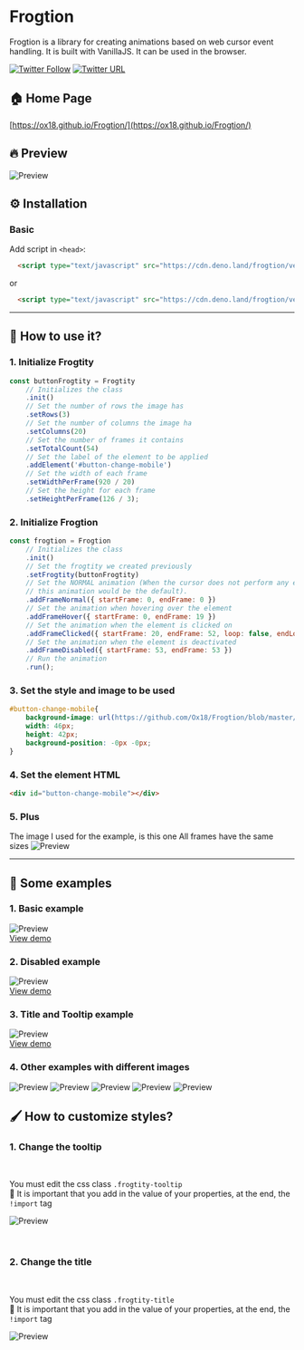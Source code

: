# Frogtion


Frogtion is a library for creating animations based on web cursor event handling. It is built with VanillaJS. It can be used in the browser.

[![Twitter Follow](https://img.shields.io/twitter/follow/devfrxg.svg?style=social)](https://twitter.com/devfrxg) [![Twitter URL](https://img.shields.io/twitter/url/http/shields.io.svg?style=social)](https://twitter.com/home?status=AOS%20-%20Animate%20on%20Scroll%20library%0Ahttps%3A//github.com/devfrxg/aos)

## 🏠 Home Page

[https://ox18.github.io/Frogtion/](https://ox18.github.io/Frogtion/)

## 🔥 Preview
![Preview](https://github.com/Ox18/Frogtion/blob/master/images/example_1.gif)

## ⚙ Installation

### Basic

Add script in `<head>`:

```html
  <script type="text/javascript" src="https://cdn.deno.land/frogtion/versions/1.0.3/raw/frogtion.js"></script>
```

or

```html
  <script type="text/javascript" src="https://cdn.deno.land/frogtion/versions/1.0.3/raw/frogtion.min.js"></script>
```

---

## 🤔 How to use it?

### 1. Initialize Frogtity

```js
const buttonFrogtity = Frogtity
    // Initializes the class
    .init()
    // Set the number of rows the image has
    .setRows(3) 
    // Set the number of columns the image ha
    .setColumns(20) 
    // Set the number of frames it contains
    .setTotalCount(54) 
    // Set the label of the element to be applied
    .addElement('#button-change-mobile') 
    // Set the width of each frame
    .setWidthPerFrame(920 / 20) 
    // Set the height for each frame
    .setHeightPerFrame(126 / 3); 
```

### 2. Initialize Frogtion

```js
const frogtion = Frogtion
    // Initializes the class
    .init()
    // Set the frogtity we created previously
    .setFrogtity(buttonFrogtity)
    // Set the NORMAL animation (When the cursor does not perform any event, 
    // this animation would be the default).
    .addFrameNormal({ startFrame: 0, endFrame: 0 })
    // Set the animation when hovering over the element
    .addFrameHover({ startFrame: 0, endFrame: 19 })
    // Set the animation when the element is clicked on
    .addFrameClicked({ startFrame: 20, endFrame: 52, loop: false, endLoopChangeTo: CONSTS.STATUS_FRAME.HOVER })
    // Set the animation when the element is deactivated
    .addFrameDisabled({ startFrame: 53, endFrame: 53 })
    // Run the animation
    .run();
```

### 3. Set the style and image to be used
```css
#button-change-mobile{
    background-image: url(https://github.com/Ox18/Frogtion/blob/master/images/ChangeMobile.png);
    width: 46px;
    height: 42px;
    background-position: -0px -0px;
}
```
### 4. Set the element HTML
```html
<div id="button-change-mobile"></div>
```

### 5. Plus
The image I used for the example, is this one
All frames have the same sizes
![Preview](https://github.com/Ox18/Frogtion/blob/master/images/ChangeMobile.png)

---

## 🥳 Some examples

### 1. Basic example
![Preview](https://github.com/Ox18/Frogtion/blob/master/images/example_1.gif)
<br>
[View demo](https://codesandbox.io/s/example-01-ip8p9?file=/index.html)

### 2. Disabled example
![Preview](https://github.com/Ox18/Frogtion/blob/master/images/example_2.gif)
<br>
[View demo](https://codesandbox.io/s/aged-surf-lg3df?file=/index.html)

### 3. Title and Tooltip example
![Preview](https://github.com/Ox18/Frogtion/blob/master/images/example_3.gif)
<br>
[View demo](https://codesandbox.io/s/example-03-zk2o0?file=/index.html)

### 4. Other examples with different images
![Preview](https://github.com/Ox18/Frogtion/blob/master/images/example_other_server_status_1.gif)
![Preview](https://github.com/Ox18/Frogtion/blob/master/images/example_other_server_status_2.gif)
![Preview](https://github.com/Ox18/Frogtion/blob/master/images/example_other_server_status_3.gif)
![Preview](https://github.com/Ox18/Frogtion/blob/master/images/example_other_server_status_4.gif)
![Preview](https://github.com/Ox18/Frogtion/blob/master/images/example_other_server_status_5.gif)

## 🖌 How to customize styles?

### 1. Change the tooltip
<br>

You must edit the css class `.frogtity-tooltip` <br>
🚨 It is important that you add in the value of your properties, at the end, the `!import` tag
<br>

![Preview](https://github.com/Ox18/Frogtion/blob/master/images/how_to_change_css.png)

<br>


### 2. Change the title
<br>

You must edit the css class `.frogtity-title` <br>
🚨 It is important that you add in the value of your properties, at the end, the `!import` tag
<br>

![Preview](https://github.com/Ox18/Frogtion/blob/master/images/how_to_change_css_2.png)